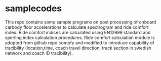 # samplecodes
This repo contains some sample programs on post processing of onboard carbody floor accelerations to calculate spectrogram and ride comfort index. Ride comfort indices are calculated using EN12999 standard and sperling index calculation procedures. Ride comfort calculation module is adopted from github repo compfy and modified to introduce capability of tracibility (location,time, coach travel direction, track section in swedish network and coach ID tracibility).
